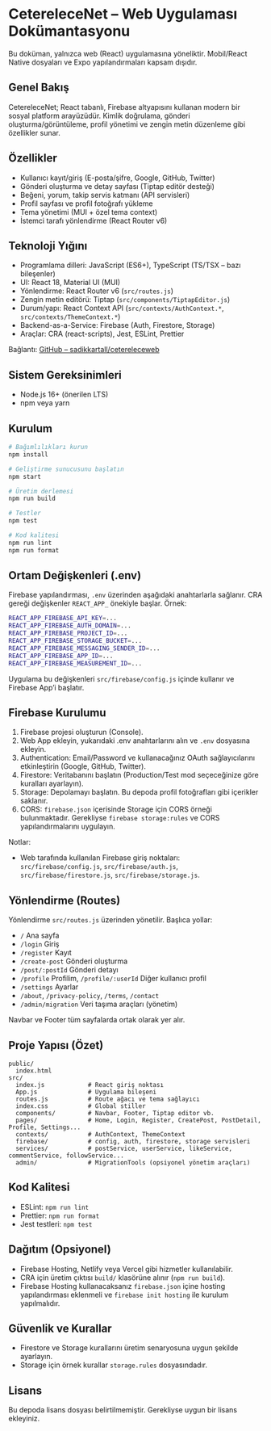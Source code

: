 # CetereleceNet – Web Uygulaması Dokümantasyonu

Bu doküman, yalnızca web (React) uygulamasına yöneliktir. Mobil/React Native dosyaları ve Expo yapılandırmaları kapsam dışıdır.

## Genel Bakış
CetereleceNet; React tabanlı, Firebase altyapısını kullanan modern bir sosyal platform arayüzüdür. Kimlik doğrulama, gönderi oluşturma/görüntüleme, profil yönetimi ve zengin metin düzenleme gibi özellikler sunar.

## Özellikler
- Kullanıcı kayıt/giriş (E-posta/şifre, Google, GitHub, Twitter)
- Gönderi oluşturma ve detay sayfası (Tiptap editör desteği)
- Beğeni, yorum, takip servis katmanı (API servisleri)
- Profil sayfası ve profil fotoğrafı yükleme
- Tema yönetimi (MUI + özel tema context)
- İstemci tarafı yönlendirme (React Router v6)

## Teknoloji Yığını
- Programlama dilleri: JavaScript (ES6+), TypeScript (TS/TSX – bazı bileşenler)
- UI: React 18, Material UI (MUI)
- Yönlendirme: React Router v6 (`src/routes.js`)
- Zengin metin editörü: Tiptap (`src/components/TiptapEditor.js`)
- Durum/yapı: React Context API (`src/contexts/AuthContext.*`, `src/contexts/ThemeContext.*`)
- Backend-as-a-Service: Firebase (Auth, Firestore, Storage)
- Araçlar: CRA (react-scripts), Jest, ESLint, Prettier

Bağlantı: [GitHub – sadikkartall/cetereleceweb](https://github.com/sadikkartall/cetereleceweb)

## Sistem Gereksinimleri
- Node.js 16+ (önerilen LTS)
- npm veya yarn

## Kurulum
```bash
# Bağımlılıkları kurun
npm install

# Geliştirme sunucusunu başlatın
npm start

# Üretim derlemesi
npm run build

# Testler
npm test

# Kod kalitesi
npm run lint
npm run format
```

## Ortam Değişkenleri (.env)
Firebase yapılandırması, `.env` üzerinden aşağıdaki anahtarlarla sağlanır. CRA gereği değişkenler `REACT_APP_` önekiyle başlar. Örnek:
```bash
REACT_APP_FIREBASE_API_KEY=...
REACT_APP_FIREBASE_AUTH_DOMAIN=...
REACT_APP_FIREBASE_PROJECT_ID=...
REACT_APP_FIREBASE_STORAGE_BUCKET=...
REACT_APP_FIREBASE_MESSAGING_SENDER_ID=...
REACT_APP_FIREBASE_APP_ID=...
REACT_APP_FIREBASE_MEASUREMENT_ID=...
```
Uygulama bu değişkenleri `src/firebase/config.js` içinde kullanır ve Firebase App’i başlatır.

## Firebase Kurulumu
1. Firebase projesi oluşturun (Console).
2. Web App ekleyin, yukarıdaki .env anahtarlarını alın ve `.env` dosyasına ekleyin.
3. Authentication: Email/Password ve kullanacağınız OAuth sağlayıcılarını etkinleştirin (Google, GitHub, Twitter).
4. Firestore: Veritabanını başlatın (Production/Test mod seçeceğinize göre kuralları ayarlayın).
5. Storage: Depolamayı başlatın. Bu depoda profil fotoğrafları gibi içerikler saklanır.
6. CORS: `firebase.json` içerisinde Storage için CORS örneği bulunmaktadır. Gerekliyse `firebase storage:rules` ve CORS yapılandırmalarını uygulayın.

Notlar:
- Web tarafında kullanılan Firebase giriş noktaları: `src/firebase/config.js`, `src/firebase/auth.js`, `src/firebase/firestore.js`, `src/firebase/storage.js`.

## Yönlendirme (Routes)
Yönlendirme `src/routes.js` üzerinden yönetilir. Başlıca yollar:
- `/` Ana sayfa
- `/login` Giriş
- `/register` Kayıt
- `/create-post` Gönderi oluşturma
- `/post/:postId` Gönderi detayı
- `/profile` Profilim, `/profile/:userId` Diğer kullanıcı profil
- `/settings` Ayarlar
- `/about`, `/privacy-policy`, `/terms`, `/contact`
- `/admin/migration` Veri taşıma araçları (yönetim)

Navbar ve Footer tüm sayfalarda ortak olarak yer alır.

## Proje Yapısı (Özet)
```
public/
  index.html
src/
  index.js            # React giriş noktası
  App.js              # Uygulama bileşeni
  routes.js           # Route ağacı ve tema sağlayıcı
  index.css           # Global stiller
  components/         # Navbar, Footer, Tiptap editor vb.
  pages/              # Home, Login, Register, CreatePost, PostDetail, Profile, Settings...
  contexts/           # AuthContext, ThemeContext
  firebase/           # config, auth, firestore, storage servisleri
  services/           # postService, userService, likeService, commentService, followService...
  admin/              # MigrationTools (opsiyonel yönetim araçları)
```

## Kod Kalitesi
- ESLint: `npm run lint`
- Prettier: `npm run format`
- Jest testleri: `npm test`

## Dağıtım (Opsiyonel)
- Firebase Hosting, Netlify veya Vercel gibi hizmetler kullanılabilir.
- CRA için üretim çıktısı `build/` klasörüne alınır (`npm run build`).
- Firebase Hosting kullanacaksanız `firebase.json` içine hosting yapılandırması eklenmeli ve `firebase init hosting` ile kurulum yapılmalıdır.

## Güvenlik ve Kurallar
- Firestore ve Storage kurallarını üretim senaryosuna uygun şekilde ayarlayın.
- Storage için örnek kurallar `storage.rules` dosyasındadır.

## Lisans
Bu depoda lisans dosyası belirtilmemiştir. Gerekliyse uygun bir lisans ekleyiniz. 